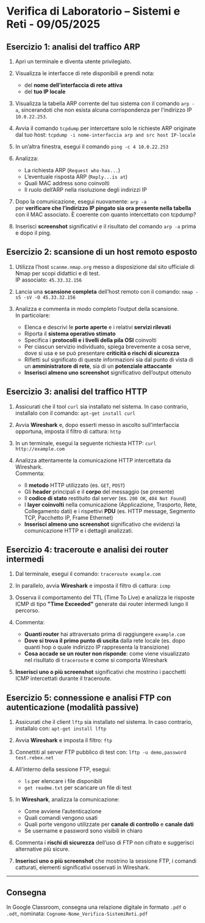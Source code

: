 # Verifica di Laboratorio – Sistemi e Reti - 09/05/2025

## Esercizio 1: analisi del traffico ARP

1. Apri un terminale e diventa utente privilegiato.

2. Visualizza le interfacce di rete disponibili e prendi nota:  
   - del **nome dell’interfaccia di rete attiva**  
   - del **tuo IP locale**

3. Visualizza la tabella ARP corrente del tuo sistema con il comando ``arp -a``, sincerandoti che non esista alcuna corrispondenza per l'indirizzo IP ``10.0.22.253``.

4. Avvia il comando ``tcpdump`` per intercettare solo le richieste ARP originate dal tuo host:
   ``tcpdump -i nome-interfaccia arp and src host IP-locale``

5. In un’altra finestra, esegui il comando ``ping -c 4 10.0.22.253``

6. Analizza:
   - La richiesta ARP (``Request who-has...``)
   - L’eventuale risposta ARP (``Reply...is at``)
   - Quali MAC address sono coinvolti
   - Il ruolo dell’ARP nella risoluzione degli indirizzi IP

7. Dopo la comunicazione, esegui nuovamente:
   ``arp -a``  
   per **verificare che l’indirizzo IP pingato sia ora presente nella tabella** con il MAC associato. È coerente con quanto intercettato con tcpdump?

8. Inserisci **screenshot** significativi e il risultato del comando ``arp -a`` prima e dopo il ping.

## Esercizio 2: scansione di un host remoto esposto

1. Utilizza l’host ``scanme.nmap.org`` messo a disposizione dal sito ufficiale di Nmap per scopi didattici e di test.  
   IP associato: ``45.33.32.156``

2. Lancia una **scansione completa** dell’host remoto con il comando:
   ``nmap -sS -sV -O 45.33.32.156``

3. Analizza e commenta in modo completo l’output della scansione.  
   In particolare:
   - Elenca e descrivi le **porte aperte** e i relativi **servizi rilevati**
   - Riporta il **sistema operativo stimato**
   - Specifica i **protocolli e i livelli della pila OSI** coinvolti
   - Per ciascun servizio individuato, spiega brevemente a cosa serve, dove si usa e se può presentare **criticità o rischi di sicurezza**
   - Rifletti sul significato di queste informazioni sia dal punto di vista di un **amministratore di rete**, sia di un **potenziale attaccante**
   - **Inserisci almeno uno screenshot** significativo dell’output ottenuto

## Esercizio 3: analisi del traffico HTTP

1. Assicurati che il tool ``curl`` sia installato nel sistema. In caso contrario, installalo con il comando:
   ``apt-get install curl``

2. Avvia **Wireshark** e, dopo esserti messo in ascolto sull'interfaccia opportuna, imposta il filtro di cattura:
   ``http``

3. In un terminale, esegui la seguente richiesta HTTP:
   ``curl http://example.com``

4. Analizza attentamente la comunicazione HTTP intercettata da Wireshark.  
   Commenta:
   - Il **metodo** HTTP utilizzato (es. ``GET``, ``POST``)
   - Gli **header** principali e il **corpo** del messaggio (se presente)
   - Il **codice di stato** restituito dal server (es. ``200 OK``, ``404 Not Found``)
   - I **layer coinvolti** nella comunicazione (Applicazione, Trasporto, Rete, Collegamento dati) e i rispettivi **PDU** (es. HTTP message, Segmento TCP, Pacchetto IP, Frame Ethernet)
   - **Inserisci almeno uno screenshot** significativo che evidenzi la comunicazione HTTP e i dettagli analizzati.

## Esercizio 4: traceroute e analisi dei router intermedi

1. Dal terminale, esegui il comando:
   ``traceroute example.com``

2. In parallelo, avvia **Wireshark** e imposta il filtro di cattura:
   ``icmp``

3. Osserva il comportamento del TTL (Time To Live) e analizza le risposte ICMP di tipo **"Time Exceeded"** generate dai router intermedi lungo il percorso.

4. Commenta:
   - **Quanti router** hai attraversato prima di raggiungere ``example.com``
   - **Dove si trova il primo punto di uscita** dalla rete locale (es. dopo quanti hop o quale indirizzo IP rappresenta la transizione)
   - **Cosa accade se un router non risponde**: come viene visualizzato nel risultato di `traceroute` e come si comporta Wireshark

5. **Inserisci uno o più screenshot** significativi che mostrino i pacchetti ICMP intercettati durante il traceroute.

## Esercizio 5: connessione e analisi FTP con autenticazione (modalità passive)

1. Assicurati che il client ``lftp`` sia installato nel sistema. In caso contrario, installalo con:
   ``apt-get install lftp``

2. Avvia **Wireshark** e imposta il filtro:
   ``ftp``

3. Connettiti al server FTP pubblico di test con:
   ``lftp -u demo,password test.rebex.net``

4. All’interno della sessione FTP, esegui:
   - ``ls`` per elencare i file disponibili
   - ``get readme.txt`` per scaricare un file di test

5. In **Wireshark**, analizza la comunicazione:
   - Come avviene l’autenticazione
   - Quali comandi vengono usati
   - Quali porte vengono utilizzate per **canale di controllo** e **canale dati**
   - Se username e password sono visibili in chiaro

6. Commenta i **rischi di sicurezza** dell’uso di FTP non cifrato e suggerisci alternative più sicure.

7. **Inserisci uno o più screenshot** che mostrino la sessione FTP, i comandi catturati, elementi significativi osservati in Wireshark.

---

## Consegna

In Google Classroom, consegna una relazione digitale in formato ``.pdf`` o ``.odt``, nominata: 
``Cognome-Nome_Verifica-SistemiReti.pdf``